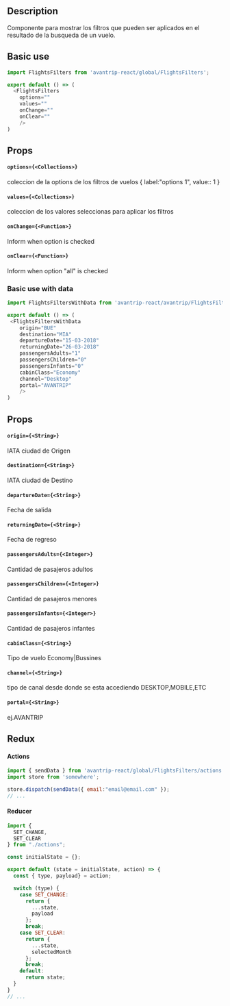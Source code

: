 ## Description
Componente para mostrar los filtros que pueden ser aplicados en el resultado de la busqueda de un vuelo.

## Basic use

```javascript
import FlightsFilters from 'avantrip-react/global/FlightsFilters';

export default () => (
  <FlightsFilters
    options=""
    values=""
    onChange=""
    onClear=""
    />
)
```
## Props

#### `options={<Collections>}`
coleccion de la options de los filtros de vuelos
{
  label:"options 1",
  value:: 1
}

#### `values={<Collections>}`
coleccion de los valores seleccionas para aplicar los filtros

#### `onChange={<Function>}`
Inform when option is checked

#### `onClear={<Function>}`
Inform when option "all" is checked


### Basic use with data

```javascript
import FlightsFiltersWithData from 'avantrip-react/avantrip/FlightsFiltersWithData';

export default () => (
 <FlightsFiltersWithData
    origin="BUE"
    destination="MIA"
    departureDate="15-03-2018"
    returningDate="26-03-2018"
    passengersAdults="1"
    passengersChildren="0"
    passengersInfants="0"
    cabinClass="Economy"
    channel="Desktop"
    portal="AVANTRIP"
    />
)
```

## Props
#### `origin={<String>}`
IATA ciudad de Origen

#### `destination={<String>}`
IATA ciudad de Destino

#### `departureDate={<String>}`
Fecha de salida

#### `returningDate={<String>}`
Fecha de regreso

#### `passengersAdults={<Integer>}`
Cantidad de pasajeros adultos

#### `passengersChildren={<Integer>}`
Cantidad de pasajeros menores

#### `passengersInfants={<Integer>}`
Cantidad de pasajeros infantes

#### `cabinClass={<String>}`
Tipo de vuelo Economy|Bussines

#### `channel={<String>}`
tipo de canal desde donde se esta accediendo DESKTOP,MOBILE,ETC

#### `portal={<String>}`
ej.AVANTRIP

## Redux

#### Actions
```javascript
import { sendData } from 'avantrip-react/global/FlightsFilters/actions';
import store from 'somewhere';

store.dispatch(sendData({ email:"email@email.com" });
// ...
```
#### Reducer
```javascript
import {
  SET_CHANGE,
  SET_CLEAR
} from "./actions";

const initialState = {};

export default (state = initialState, action) => {
  const { type, payload} = action;

  switch (type) {
    case SET_CHANGE:
      return {
        ...state,
        payload
      };
      break;
    case SET_CLEAR:
      return {
        ...state,
        selectedMonth
      };
      break;
    default:
      return state;
  }
}
// ...
```
